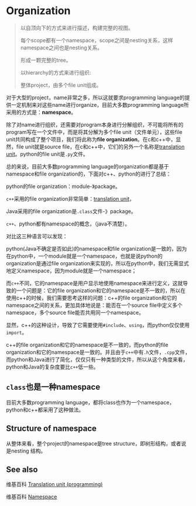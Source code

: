 # Organization

> 以自顶向下的方式来进行描述，构建完整的视图。
>
> 每个scope都有一个namespace，scope之间是nesting关系，这样namespace之间也是nesting关系。
>
> 形成一颗完整的tree。
>
> 以hierarchy的方式来进行组织: 
>
> 整体project，由多个file unit组成。
>
> 

对于大型的project，name非常之多，所以这就要求programming language的提供一定机制来对这些name进行organize，目前大多数programming language所采用的方式是：**namespace**。

除了对name进行组织，还需要对program本身进行分解组织，不可能将所有的program写在一个文件中，而是将其分解为多个file unit（文件单元），这些file unit共同构成了整个项目，我们将此称为**file organization**。在c和c++中，显然，file unit就是source file，在c和c++中，它们的另外一个名称是[translation unit](https://en.wikipedia.org/wiki/Translation_unit_(programming))。python的file unit是`.py`文件。

总的来说，目前大多数programming language的organization都是基于namespace和file organization的，下面对c++、python的进行了总结：

python的file organization：module-》package。

`c++`采用的file organization非常简单：[translation unit](https://en.wikipedia.org/wiki/Translation_unit_(programming))，

Java采用的file organization是`.class`文件-》package。

`c++`、python都有namespace的概念，（java不清楚）。

对比这三种语言可以发现：

python(Java不确定是否如此)的namespace和file organization是一致的，因为在python中，一个module就是一个namespace，也就是说python的organization是通过file organization来实现的，所以在python中，我们无需显式地定义namespace，因为module就是一个namespace；

而`c++`不同，它的namespace是用户显示地使用namespace来进行定义，这就导致的一个问题是：它的file organization和它的namespace是不一致的，所以在使用c++的时候，我们需要思考这样的问题：c++的file organization和它的namespace之间的关系，更加具体地说是：能否在一个source file中定义多个namespace，多个source file能否共用同一个namespace。

显然，c++的这种设计，导致了它需要使用`#include`、`using`，而python仅仅使用`import`。

c++的file organization和它的namespace是不一致的，而python的file organization和它的namespace是一致的。并且由于`c++`中有`.h`文件，`.cpp`文件，而python和Java进行了简化，仅仅只有一种类型的文件，所以从这个角度来看，python和Java的复杂度要比`c++`低一些。



## `class`也是一种namespace

目前大多数programming language，都将class也作为一个namespace，python和c++都采用了这种做法。



## Structure of namespace

从整体来看，整个project的namespace是tree structure，即树形结构，或者说是nesting 结构。



## See also

维基百科 [Translation unit (programming)](https://en.wikipedia.org/wiki/Translation_unit_(programming))

维基百科 [Namespace](https://en.wikipedia.org/wiki/Namespace)





